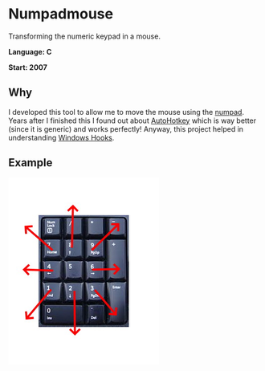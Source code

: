 # Numpadmouse
Transforming the numeric keypad in a mouse.

**Language: C**

**Start: 2007**

## Why
I developed this tool to allow me to move the mouse using the [numpad](https://en.wikipedia.org/wiki/Numeric_keypad). Years after I finished this I found out about [AutoHotkey](https://www.autohotkey.com/) which is way better (since it is generic) and works perfectly! Anyway, this project helped in understanding [Windows Hooks](https://docs.microsoft.com/en-us/windows/win32/winmsg/hooks).

## Example

![Numpad](/images/numpad.jpg)

